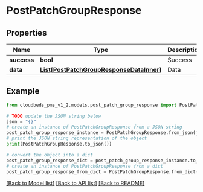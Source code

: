 # PostPatchGroupResponse


## Properties

Name | Type | Description | Notes
------------ | ------------- | ------------- | -------------
**success** | **bool** | Success | [optional] 
**data** | [**List[PostPatchGroupResponseDataInner]**](PostPatchGroupResponseDataInner.md) | Data | [optional] 

## Example

```python
from cloudbeds_pms_v1_2.models.post_patch_group_response import PostPatchGroupResponse

# TODO update the JSON string below
json = "{}"
# create an instance of PostPatchGroupResponse from a JSON string
post_patch_group_response_instance = PostPatchGroupResponse.from_json(json)
# print the JSON string representation of the object
print(PostPatchGroupResponse.to_json())

# convert the object into a dict
post_patch_group_response_dict = post_patch_group_response_instance.to_dict()
# create an instance of PostPatchGroupResponse from a dict
post_patch_group_response_from_dict = PostPatchGroupResponse.from_dict(post_patch_group_response_dict)
```
[[Back to Model list]](../README.md#documentation-for-models) [[Back to API list]](../README.md#documentation-for-api-endpoints) [[Back to README]](../README.md)



